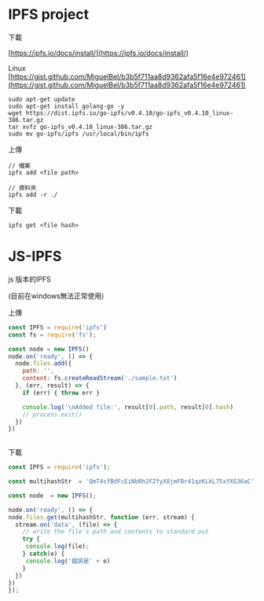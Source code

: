 # IPFS project

下載

[https://ipfs.io/docs/install/](https://ipfs.io/docs/install/)

Linux  [https://gist.github.com/MiguelBel/b3b5f711aa8d9362afa5f16e4e972461](https://gist.github.com/MiguelBel/b3b5f711aa8d9362afa5f16e4e972461)

```
sudo apt-get update
sudo apt-get install golang-go -y
wget https://dist.ipfs.io/go-ipfs/v0.4.10/go-ipfs_v0.4.10_linux-386.tar.gz
tar xvfz go-ipfs_v0.4.10_linux-386.tar.gz
sudo mv go-ipfs/ipfs /usr/local/bin/ipfs
```

上傳

```
// 檔案
ipfs add <file path>

// 資料夾
ipfs add -r ./
```

下載

```
ipfs get <file hash>
```





# JS-IPFS

js 版本的IPFS

\(目前在windows無法正常使用\)

上傳

```js
const IPFS = require('ipfs')
const fs = require('fs');

const node = new IPFS()
node.on('ready', () => {
  node.files.add({
    path: '',
    content: fs.createReadStream('./sample.txt')
  }, (err, result) => {
    if (err) { throw err }

    console.log('\nAdded file:', result[0].path, result[0].hash)
    // process.exit()
  })
})
      
```

下載

```js
const IPFS = require('ipfs');

const multihashStr  = 'QmT4sfBdFcEiNbRh2FZfyX8jmFBr41qzKLkL75xYXG36aC';

const node  = new IPFS();

node.on('ready', () => {
node.files.get(multihashStr, function (err, stream) {
  stream.on('data', (file) => {
    // write the file's path and contents to standard out
    try {
     console.log(file);
    } catch(e) {
     console.log('錯誤是' + e)
    }
  })
})
});
```






